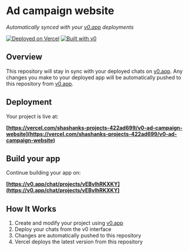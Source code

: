 # Ad campaign website

*Automatically synced with your [v0.app](https://v0.app) deployments*

[![Deployed on Vercel](https://img.shields.io/badge/Deployed%20on-Vercel-black?style=for-the-badge&logo=vercel)](https://vercel.com/shashanks-projects-422ad699/v0-ad-campaign-website)
[![Built with v0](https://img.shields.io/badge/Built%20with-v0.app-black?style=for-the-badge)](https://v0.app/chat/projects/vEBvIhRKXKY)

## Overview

This repository will stay in sync with your deployed chats on [v0.app](https://v0.app).
Any changes you make to your deployed app will be automatically pushed to this repository from [v0.app](https://v0.app).

## Deployment

Your project is live at:

**[https://vercel.com/shashanks-projects-422ad699/v0-ad-campaign-website](https://vercel.com/shashanks-projects-422ad699/v0-ad-campaign-website)**

## Build your app

Continue building your app on:

**[https://v0.app/chat/projects/vEBvIhRKXKY](https://v0.app/chat/projects/vEBvIhRKXKY)**

## How It Works

1. Create and modify your project using [v0.app](https://v0.app)
2. Deploy your chats from the v0 interface
3. Changes are automatically pushed to this repository
4. Vercel deploys the latest version from this repository